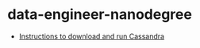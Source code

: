 # data-engineer-nanodegree


* [Instructions to download and run Cassandra](https://cassandra.apache.org/doc/latest/getting_started/installing.html)
